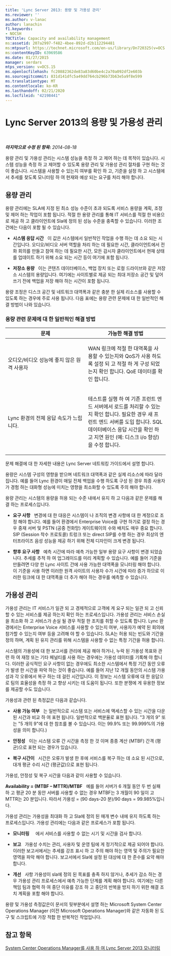```yaml
---
title: 'Lync Server 2013: 용량 및 가용성 관리'
ms.reviewer: ''
ms.author: v-lanac
author: lanachin
f1.keywords:
- NOCSH
TOCTitle: Capacity and availability management
ms:assetid: 207a2997-f482-4bee-892d-d2b112294481
ms:mtpsurl: https://technet.microsoft.com/en-us/library/Dn720325(v=OCS.15)
ms:contentKeyID: 63969586
ms.date: 01/27/2015
manager: serdars
mtps_version: v=OCS.15
ms.openlocfilehash: fc20882362de83a83d60be4c2a70a092df2e603b
ms.sourcegitcommit: 831d141dfc5a49dd764cb296b73b63e5a9f8e599
ms.translationtype: MT
ms.contentlocale: ko-KR
ms.lasthandoff: 02/21/2020
ms.locfileid: "42198441"
---
```

<div data-xmlns="http://www.w3.org/1999/xhtml">

<div class="topic" data-xmlns="http://www.w3.org/1999/xhtml" data-msxsl="urn:schemas-microsoft-com:xslt" data-cs="https://msdn.microsoft.com/">

<div data-asp="https://msdn2.microsoft.com/asp">

# <a name="capacity-and-availability-management-in-lync-server-2013"></a>Lync Server 2013의 용량 및 가용성 관리

</div>

<div id="mainSection">

<div id="mainBody">

<span> </span>

_**마지막으로 수정 된 항목:** 2014-08-18_

용량 관리 및 가용성 관리는 시스템 성능을 측정 하 고 제어 하는 데 목적이 있습니다. 시스템 성능을 측정 하 고 제어할 수 있도록 용량 관리 및 가용성 관리 절차를 구현 하는 것이 좋습니다. 시스템을 사용할 수 있는지 여부를 확인 하 고, 기준을 설정 하 고 시스템에서 추세를 찾도록 모니터링 하 여 현재와 예상 되는 요구를 처리 해야 합니다.

<div>

## <a name="capacity-management"></a>용량 관리

용량 관리에는 SLA에 지정 된 최소 성능 수준이 초과 되도록 서비스 용량을 계획, 조정 및 제어 하는 작업이 포함 됩니다. 적절 한 용량 관리를 통해 IT 서비스를 적절 한 비용으로 제공 하 고 클라이언트에 Sla에 정의 된 성능 수준을 충족할 수 있습니다. 이러한 조건에는 다음이 포함 될 수 있습니다.

  - **시스템 응답 시간**   이 값은 시스템에서 일반적인 작업을 수행 하는 데 소요 되는 시간입니다. 오디오/비디오 서버 역할을 처리 하는 데 필요한 시간, 클라이언트에서 전화 회의를 만들고 참여 하는 데 필요한 시간, 모든 감시자 클라이언트에서 현재 상태를 업데이트 하기 위해 소요 되는 시간 등이 여기에 포함 됩니다.

  - **저장소 용량**   이는 콘텐츠 데이터베이스, 백업 장치 또는 로컬 드라이브와 같은 저장소 시스템의 용량입니다. 여기에는 사이트별로 제공 되는 최대 저장소 공간 및 덮어쓰기 전에 백업을 저장 해야 하는 시간이 포함 됩니다.

용량 조정은 디스크 공간 및 네트워크 대역폭과 같은 충분 한 실제 리소스를 사용할 수 있도록 하는 경우에 주로 사용 됩니다. 다음 표에는 용량 관련 문제에 대 한 일반적인 해결 방법이 나와 있습니다.

### <a name="typical-resolutions-for-capacity-related-issues"></a>용량 관련 문제에 대 한 일반적인 해결 방법

<table>
<colgroup>
<col style="width: 50%" />
<col style="width: 50%" />
</colgroup>
<thead>
<tr class="header">
<th>문제</th>
<th>가능한 해결 방법</th>
</tr>
</thead>
<tbody>
<tr class="odd">
<td><p>오디오/비디오 성능에 좋지 않은 원격 사용자</p></td>
<td><p>WAN 링크에 적절 한 대역폭을 사용할 수 있는지와 QoS가 사용 하도록 설정 되 고 적절 하 게 구성 되었는지 확인 합니다. QoE 데이터를 확인 합니다.</p></td>
</tr>
<tr class="even">
<td><p>Lync 환경의 전체 응답 속도가 느립니다.</p></td>
<td><p>테스트를 실행 하 여 기존 프런트 엔드 서버에서 로드를 처리할 수 있는지 확인 합니다. 필요한 경우 새 프런트 엔드 서버를 도입 합니다. SQL 데이터베이스 응답 시간을 확인 하 고 지연 원인 (예: 디스크 i/o 향상)을 수정 합니다.</p></td>
</tr>
</tbody>
</table>


문제 해결에 대 한 자세한 내용은 Lync Server 네트워킹 가이드에서 설명 합니다.

용량은 시스템 구성의 영향을 받으며 네트워크 대역폭과 같은 실제 리소스에 따라 달라 집니다. 예를 들어 Lync 환경이 매일 전체 백업을 수행 하도록 구성 된 경우 최종 사용자가 경험 하는 대화형 성능에 미치는 영향을 최소화할 수 있도록 주의 해야 합니다.

용량 관리는 시스템의 용량을 허용 되는 수준 내에서 유지 하 고 다음과 같은 문제를 해결 하는 프로세스입니다.

  - **요구 사항**   변경에 대 한 대응은 시스템이 나 조직의 변경 사항에 대 한 계정으로 조정 해야 합니다. 예를 들어 환경에서 Enterprise Voice를 구현 하기로 결정 하는 경우 중재 서버 및 PSTN (공중 전화망) 게이트웨이의 수와 배치도 매우 중요 합니다. SIP (Session 착수 프로토콜) 트렁크 또는 direct SIP를 수행 하는 경우 최상의 엔터프라이즈 음성 성능을 제공 하기 위해 전체 디자인이 크게 변경 됩니다.

  - **향후 요구 사항**   예측 시간에 따라 예측 가능한 일부 용량 요구 사항이 변경 되었습니다. 추세를 추적 하 여 업그레이드를 미리 계획할 수 있습니다. 예를 들어 기준을 만들려면 다양 한 Lync 사이트 간에 사용 가능한 대역폭을 모니터링 해야 합니다. 이 기준을 사용 하면 이러한 원격 사이트의 사용자 수가 시간에 따라 증가 하므로 이러한 링크에 대 한 대역폭을 더 추가 해야 하는 경우를 예측할 수 있습니다.

</div>

<div>

## <a name="availability-management"></a>가용성 관리

가용성 관리는 IT 서비스가 일관 되 고 경제적으로 고객에 게 요구 되는 일관 되 고 신뢰할 수 있는 서비스를 제공 하는지 확인 하는 프로세스입니다. 가용성 관리는 서비스 손실을 최소화 하 고 서비스가 손실 될 경우 적절 한 조치를 취할 수 있도록 합니다. Lync 환경에서는 Enterprise Voice 서비스를 사용할 수 있는지 여부, 사용자가 예약 된 회의에 참가할 수 있는지 여부 등을 고려해 야 할 수 있습니다. SLA는 허용 되는 빈도와 기간을 정의 하며, 계획 된 유지 관리를 위해 시스템을 사용할 수 없는 특정 기간을 허용 합니다.

시스템의 가용성에 대 한 보고서를 관리에 제공 해야 하거나, 누락 된 가용성 목표와 관련 하 여 재정 또는 기타 페널티를 사용 하는 경우에는 가용성 데이터를 기록해 야 합니다. 이러한 공식적인 요구 사항이 없는 경우에도 최소한 시스템에서 특정 기간 동안 오류가 발생 한 시간을 파악 하는 것이 좋습니다. 예를 들어 지난 12 개월 동안의 시스템 가용성과 각 오류에서 복구 하는 데 걸린 시간입니다. 이 정보는 시스템 오류에 대 한 응답으로 팀의 효율성을 측정 하 고 향상 시키는 데 도움이 됩니다. 또한 분쟁에 게 유용한 정보를 제공할 수도 있습니다.

가용성과 관련 된 측정값은 다음과 같습니다.

  - **사용 가능 여부**   는 일반적으로 시스템 또는 서비스에 액세스할 수 있는 시간을 다운 된 시간과 비교 하 여 표현 됩니다. 일반적으로 백분율로 표현 됩니다. "3 개의 9" 또는 "5 개의 9"에 대 한 참조를 볼 수 있습니다. 이는 99.9% 또는 99.999%의 가용성을 의미 합니다.)

  - **안정성**   이는 시스템 오류 간 시간을 측정 한 것 이며 종종 계산 (MTBF) 간격 (평균)으로 표현 되는 경우가 있습니다.

  - **복구 시간이**   시간은 오류가 발생 한 후에 서비스를 복구 하는 데 소요 된 시간으로, 대개 평균 수리 시간 (평균값)으로 표현 됩니다.

가용성, 안정성 및 복구 시간을 다음과 같이 사용할 수 있습니다.

**Availability = (MTBF – MTTR)/MTBF**   예를 들어 서버가 6 개월 동안 두 번 실패 하 고 평균 20 분 동안 서버를 사용할 수 없는 경우 MTBF는 3 개월이 90 일이 고 MTTR는 20 분입니다. 따라서 가용성 = (90 days-20 분)/90 days = 99.985%입니다.

가용성 관리는 가용성을 최대화 하 고 Sla에 정의 된 매개 변수 내에 유지 하도록 하는 프로세스입니다. 가용성 관리에는 다음과 같은 프로세스가 포함 됩니다.

  - **모니터링**     에서 서비스를 사용할 수 없는 시기 및 시간을 검사 합니다.

  - **보고**   가용성 수치는 관리, 사용자 및 운영 팀에 게 정기적으로 제공 되어야 합니다. 이러한 보고서에서는 추세를 강조 표시 하 고 주의 해야 하는 영역 및 주의가 필요한 영역을 파악 해야 합니다. 보고서에서 Sla에 설정 된 대상에 대 한 준수를 요약 해야 합니다.

  - **개선**   사항 가용성이 sla에 정의 된 목표를 충족 하지 않거나, 추세가 감소 하는 경우 가용성 관리 프로세스에서 예측 가능한 단계를 계획 해야 합니다. 여기에는 다른 책임 팀과 협력 하 여 중단 이유를 강조 하 고 중단의 반복을 방지 하기 위한 해결 조치 계획을 포함 해야 합니다.

용량 및 가용성 측정값은이 문서의 뒷부분에서 설명 하는 Microsoft System Center Operations Manager (이전 Microsoft Operations Manager)와 같은 자동화 된 도구 및 스크립트에 가장 적합 한 반복적인 작업입니다.

</div>

<div>

## <a name="see-also"></a>참고 항목


[System Center Operations Manager를 사용 하 여 Lync Server 2013 모니터링](lync-server-2013-monitoring-lync-server-with-system-center-operations-manager.md)  
  

</div>

</div>

<span> </span>

</div>

</div>

</div>

